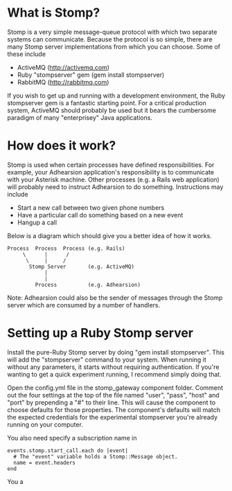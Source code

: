 What is Stomp?
==============

Stomp is a very simple message-queue protocol with which two separate systems can communicate. Because the protocol is so simple, there are many Stomp server implementations from which you can choose. Some of these include

 - ActiveMQ (http://activemq.com)
 - Ruby "stompserver" gem (gem install stompserver)
 - RabbitMQ (http://rabbitmq.com)

If you wish to get up and running with a development environment, the Ruby stompserver gem is a fantastic starting point. For a critical production system, ActiveMQ should probably be used but it bears the cumbersome paradigm of many "enterprisey" Java applications.

How does it work?
=================

Stomp is used when certain processes have defined responsibilities. For example, your Adhearsion application's responsibility is to communicate with your Asterisk machine. Other processes (e.g. a Rails web application) will probably need to instruct Adhearsion to do something. Instructions may include

 - Start a new call between two given phone numbers
 - Have a particular call do something based on a new event
 - Hangup a call

Below is a diagram which should give you a better idea of how it works.

    Process  Process  Process (e.g. Rails)
         \      |      /
          \     |     /
           Stomp Server       (e.g. ActiveMQ)
                |
                |
             Process          (e.g. Adhearsion)

Note: Adhearsion could also be the sender of messages through the Stomp server which are consumed by a number of handlers.

Setting up a Ruby Stomp server
==============================

Install the pure-Ruby Stomp server by doing "gem install stompserver". This will add the "stompserver" command to your system. When running it without any parameters, it starts without requiring authentication. If you're wanting to get a quick experiment running, I recommend simply doing that.

Open the config.yml file in the stomp_gateway component folder. Comment out the four settings at the top of the file named "user", "pass", "host" and "port" by prepending a "#" to their line. This will cause the component to choose defaults for those properties. The component's defaults will match the expected credentials for the experimental stompserver you're already running on your computer.

You also need specify a subscription name in 

    events.stomp.start_call.each do |event|
      # The "event" variable holds a Stomp::Message object.
      name = event.headers
    end

You a